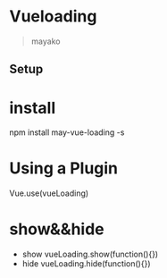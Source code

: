 # Vueloading
> mayako

## Setup

# install 
npm install may-vue-loading -s

# Using a Plugin
Vue.use(vueLoading)

# show&&hide
- show vueLoading.show(function(){})
- hide vueLoading.hide(function(){})
```


